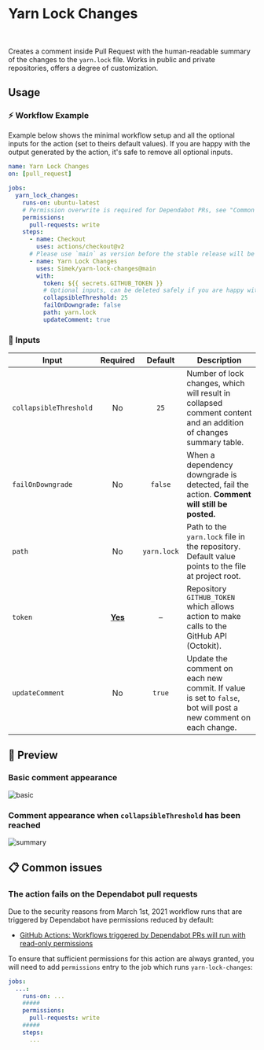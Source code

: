 # Yarn Lock Changes

[<sub><img src="https://git.io/J38HP" height="16" /></sub>](#) [<sub><img src="https://git.io/J38dY" height="16" /></sub>](#) [<sub><img src="https://git.io/J38ds" height="16" /></sub>](#) [<sub><img src="https://git.io/J38dt" height="16" /></sub>](#)

Creates a comment inside Pull Request with the human-readable summary of the changes to the `yarn.lock` file. Works in public and private repositories, offers a degree of customization.

## Usage

### ⚡️ Workflow Example

Example below shows the minimal workflow setup and all the optional inputs for the action (set to theirs default values). If you are happy with the output generated by the action, it's safe to remove all optional inputs.

```yml
name: Yarn Lock Changes
on: [pull_request]

jobs:
  yarn_lock_changes:
    runs-on: ubuntu-latest
    # Permission overwrite is required for Dependabot PRs, see "Common issues" below
    permissions:
      pull-requests: write
    steps:
      - name: Checkout
        uses: actions/checkout@v2
      # Please use `main` as version before the stable release will be published as `v1`
      - name: Yarn Lock Changes
        uses: Simek/yarn-lock-changes@main
        with:
          token: ${{ secrets.GITHUB_TOKEN }}
          # Optional inputs, can be deleted safely if you are happy with default values
          collapsibleThreshold: 25
          failOnDowngrade: false
          path: yarn.lock
          updateComment: true
```

### 🔌 Inputs

| Input | Required | Default | Description |
| --- | :---: | :---: | --- |
| `collapsibleThreshold` | No | `25` | Number of lock changes, which will result in collapsed comment content and an addition of changes summary table. |
| `failOnDowngrade` | No | `false` | When a dependency downgrade is detected, fail the action. __Comment will still be posted.__ |
| `path` | No | `yarn.lock` | Path to the `yarn.lock` file in the repository. Default value points to the file at project root. |
| `token` | <ins>**Yes**</ins> | – | Repository `GITHUB_TOKEN` which allows action to make calls to the GitHub API (Octokit). |
| `updateComment` | No | `true` | Update the comment on each new commit. If value is set to `false`, bot will post a new comment on each change. |

## 📸 Preview

### Basic comment appearance

<img alt="basic" src="https://user-images.githubusercontent.com/719641/116818857-c5029d80-ab6d-11eb-8b48-122b851c1d9e.png">

### Comment appearance when `collapsibleThreshold` has been reached

<img alt="summary" src="https://user-images.githubusercontent.com/719641/116819012-7efa0980-ab6e-11eb-99f1-15996b6f12b4.png">

## 📋 Common issues

### The action fails on the Dependabot pull requests

Due to the security reasons from March 1st, 2021 workflow runs that are triggered by Dependabot have permissions reduced by default: 

* [GitHub Actions: Workflows triggered by Dependabot PRs will run with read-only permissions](https://github.blog/changelog/2021-02-19-github-actions-workflows-triggered-by-dependabot-prs-will-run-with-read-only-permissions/)

To ensure that sufficient permissions for this action are always granted, you will need to add `permissions` entry to the job which runs `yarn-lock-changes`:

```yml
jobs:
  ...:
    runs-on: ...
    #####
    permissions:
      pull-requests: write
    #####
    steps:
      ...
```